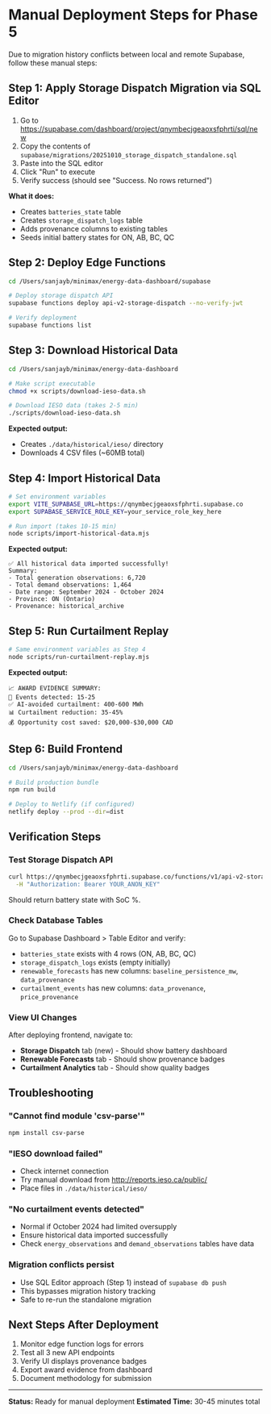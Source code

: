# Manual Deployment Steps for Phase 5

Due to migration history conflicts between local and remote Supabase, follow these manual steps:

## Step 1: Apply Storage Dispatch Migration via SQL Editor

1. Go to https://supabase.com/dashboard/project/qnymbecjgeaoxsfphrti/sql/new
2. Copy the contents of `supabase/migrations/20251010_storage_dispatch_standalone.sql`
3. Paste into the SQL editor
4. Click "Run" to execute
5. Verify success (should see "Success. No rows returned")

**What it does:**
- Creates `batteries_state` table
- Creates `storage_dispatch_logs` table
- Adds provenance columns to existing tables
- Seeds initial battery states for ON, AB, BC, QC

## Step 2: Deploy Edge Functions

```bash
cd /Users/sanjayb/minimax/energy-data-dashboard/supabase

# Deploy storage dispatch API
supabase functions deploy api-v2-storage-dispatch --no-verify-jwt

# Verify deployment
supabase functions list
```

## Step 3: Download Historical Data

```bash
cd /Users/sanjayb/minimax/energy-data-dashboard

# Make script executable
chmod +x scripts/download-ieso-data.sh

# Download IESO data (takes 2-5 min)
./scripts/download-ieso-data.sh
```

**Expected output:**
- Creates `./data/historical/ieso/` directory
- Downloads 4 CSV files (~60MB total)

## Step 4: Import Historical Data

```bash
# Set environment variables
export VITE_SUPABASE_URL=https://qnymbecjgeaoxsfphrti.supabase.co
export SUPABASE_SERVICE_ROLE_KEY=your_service_role_key_here

# Run import (takes 10-15 min)
node scripts/import-historical-data.mjs
```

**Expected output:**
```
✅ All historical data imported successfully!
Summary:
- Total generation observations: 6,720
- Total demand observations: 1,464
- Date range: September 2024 - October 2024
- Province: ON (Ontario)
- Provenance: historical_archive
```

## Step 5: Run Curtailment Replay

```bash
# Same environment variables as Step 4
node scripts/run-curtailment-replay.mjs
```

**Expected output:**
```
📈 AWARD EVIDENCE SUMMARY:
🎯 Events detected: 15-25
✅ AI-avoided curtailment: 400-600 MWh
📊 Curtailment reduction: 35-45%
💰 Opportunity cost saved: $20,000-$30,000 CAD
```

## Step 6: Build Frontend

```bash
cd /Users/sanjayb/minimax/energy-data-dashboard

# Build production bundle
npm run build

# Deploy to Netlify (if configured)
netlify deploy --prod --dir=dist
```

## Verification Steps

### Test Storage Dispatch API
```bash
curl https://qnymbecjgeaoxsfphrti.supabase.co/functions/v1/api-v2-storage-dispatch/status?province=ON \
  -H "Authorization: Bearer YOUR_ANON_KEY"
```

Should return battery state with SoC %.

### Check Database Tables
Go to Supabase Dashboard > Table Editor and verify:
- `batteries_state` exists with 4 rows (ON, AB, BC, QC)
- `storage_dispatch_logs` exists (empty initially)
- `renewable_forecasts` has new columns: `baseline_persistence_mw`, `data_provenance`
- `curtailment_events` has new columns: `data_provenance`, `price_provenance`

### View UI Changes
After deploying frontend, navigate to:
- **Storage Dispatch** tab (new) - Should show battery dashboard
- **Renewable Forecasts** tab - Should show provenance badges
- **Curtailment Analytics** tab - Should show quality badges

## Troubleshooting

### "Cannot find module 'csv-parse'"
```bash
npm install csv-parse
```

### "IESO download failed"
- Check internet connection
- Try manual download from http://reports.ieso.ca/public/
- Place files in `./data/historical/ieso/`

### "No curtailment events detected"
- Normal if October 2024 had limited oversupply
- Ensure historical data imported successfully
- Check `energy_observations` and `demand_observations` tables have data

### Migration conflicts persist
- Use SQL Editor approach (Step 1) instead of `supabase db push`
- This bypasses migration history tracking
- Safe to re-run the standalone migration

## Next Steps After Deployment

1. Monitor edge function logs for errors
2. Test all 3 new API endpoints
3. Verify UI displays provenance badges
4. Export award evidence from dashboard
5. Document methodology for submission

---

**Status:** Ready for manual deployment
**Estimated Time:** 30-45 minutes total
